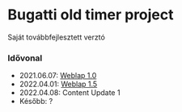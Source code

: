 # Bugatti old timer project
Saját továbbfejlesztett verztó

### Idővonal
  - 2021.06.07: [Weblap 1.0](https://github.com/Petint/Bugatti_old_timer_project/releases/tag/1.0)
  - 2022.04.01: [Weblap 1.5](https://github.com/Petint/Bugatti_old_timer_project/releases/tag/1.5)
  - 2022.04.08: Content Update 1
  - Később: ?
